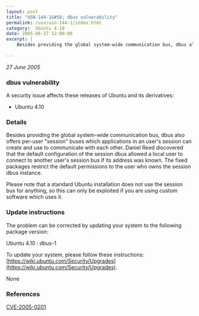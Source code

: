 ```yaml
---
layout: post
title: "USN-144-1&#58; dbus vulnerability"
permalink: /usn/usn-144-1/index.html
category:  Ubuntu 4.10
date: 2005-06-27 12:00:00
excerpt: |
    Besides providing the global system-wide communication bus, dbus also offers per-user &quot;session&quot; buses which applications in an user&#39;s session can create and use to communicate with each other.  Daniel Reed discovered that the default configuration of the session dbus allowed a local user to connect to another user&#39;s session bus if its address was known. The fixed packages restrict the default permissions to the user who owns the session dbus instance.
    
--- 
```

 
 

*27 June 2005*

### dbus vulnerability

A security issue affects these releases of Ubuntu and its derivatives:

* Ubuntu 4.10

### Details

Besides providing the global system-wide communication bus, dbus also offers per-user &quot;session&quot; buses which applications in an user&#39;s session can create and use to communicate with each other. Daniel Reed discovered that the default configuration of the session dbus allowed a local user to connect to another user&#39;s session bus if its address was known. The fixed packages restrict the default permissions to the user who owns the session dbus instance.

Please note that a standard Ubuntu installation does not use the session bus for anything, so this can only be exploited if you are using custom software which uses it.

### Update instructions

The problem can be corrected by updating your system to the following package version:

Ubuntu 4.10
 : dbus-1 

To update your system, please follow these instructions: [https://wiki.ubuntu.com/Security/Upgrades](https://wiki.ubuntu.com/Security/Upgrades).

None

### References

 
 [CVE-2005-0201](http://people.ubuntu.com/~ubuntu-security/cve/CVE-2005-0201)
 

